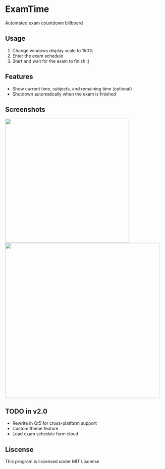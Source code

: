 # ExamTime
Automated exam countdown billboard

## Usage

1. Change windows display scale to 150%
2. Enter the exam schedule
3. Start and wait for the exam to finish :)

## Features

- Show current time, subjects, and remaining time (optional)
- Shutdown automatically when the exam is finished

## Screenshots


<img src="https://i.imgur.com/O5GIuDa.png" height="400">
<img src="https://i.imgur.com/cblmLZe.png" width="500">

## TODO in v2.0

- Rewrite in Qt5 for cross-platform support
- Custom theme feature
- Load exam schedule form cloud

## Liscense

This program is liscensed under MIT Liscense
